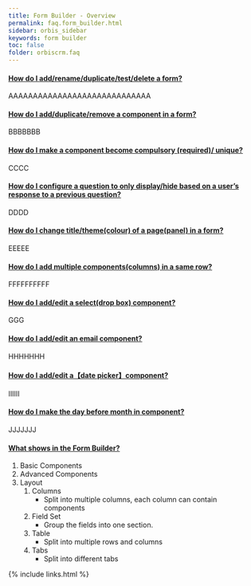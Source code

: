 ```yaml
---
title: Form Builder - Overview
permalink: faq.form_builder.html
sidebar: orbis_sidebar
keywords: form builder
toc: false
folder: orbiscrm.faq
---
```


<div class="panel-group" id="accordion">
    <div class="panel panel-default">
        <div class="panel-heading">
            <h4 class="panel-title">
                <a class="noCrossRef accordion-toggle" data-toggle="collapse" data-parent="#accordion" href="#how-do-i-add-rename-duplicate-test-delete-a-form">
                    How do I add/rename/duplicate/test/delete a form?
                </a>
            </h4>
        </div>
        <div id="how-do-i-add-rename-duplicate-test-delete-a-form" class="panel-collapse collapse noCrossRef">
            <div class="panel-body">
                AAAAAAAAAAAAAAAAAAAAAAAAAAAAA
            </div>
        </div>
    </div>
    <!-- /.panel -->
    <div class="panel panel-default">
        <div class="panel-heading">
            <h4 class="panel-title">
                <a class="noCrossRef accordion-toggle" data-toggle="collapse" data-parent="#accordion" href="#how-do-i-add-duplicate-remove-a-component-in-a-form">
                How do I add/duplicate/remove a component in a form?
                </a>
            </h4>
        </div>
        <div id="how-do-i-add-duplicate-remove-a-component-in-a-form" class="panel-collapse collapse noCrossRef">
            <div class="panel-body">
                BBBBBBB
            </div>
        </div>
    </div>
    <!-- /.panel -->
    <div class="panel panel-default">
        <div class="panel-heading">
            <h4 class="panel-title">
                <a class="noCrossRef accordion-toggle" data-toggle="collapse" data-parent="#accordion" href="#how-do-i-make-a-component-become-compulsory-required-unique">
                How do I make a component become compulsory (required)/ unique?
                </a>
            </h4>
        </div>
        <div id="how-do-i-make-a-component-become-compulsory-required-unique" class="panel-collapse collapse noCrossRef">
            <div class="panel-body">
                CCCC
            </div>
        </div>
    </div>
    <!-- /.panel -->
    <div class="panel panel-default">
        <div class="panel-heading">
            <h4 class="panel-title">
                <a class="noCrossRef accordion-toggle" data-toggle="collapse" data-parent="#accordion" href="#how-do-i-configure-a-question-to-only-display-hide-based-on-a-us">
                How do I configure a question to only display/hide based on a user’s response to a previous question?
                </a>
            </h4>
        </div>
        <div id="how-do-i-configure-a-question-to-only-display-hide-based-on-a-us" class="panel-collapse collapse noCrossRef">
            <div class="panel-body">
                DDDD
            </div>
        </div>
    </div>
    <!-- /.panel -->
    <div class="panel panel-default">
        <div class="panel-heading">
            <h4 class="panel-title">
                <a class="noCrossRef accordion-toggle" data-toggle="collapse" data-parent="#accordion" href="#how-do-i-change-title-theme-colour-of-a-page-panel-in-a-form">
                How do I change title/theme(colour) of a page(panel) in a form?
                </a>
            </h4>
        </div>
        <div id="how-do-i-change-title-theme-colour-of-a-page-panel-in-a-form" class="panel-collapse collapse noCrossRef">
            <div class="panel-body">
                EEEEE
            </div>
        </div>
    </div>
    <!-- /.panel -->
    <div class="panel panel-default">
        <div class="panel-heading">
            <h4 class="panel-title">
                <a class="noCrossRef accordion-toggle" data-toggle="collapse" data-parent="#accordion" href="#how-do-i-add-multiple-components-columns-in-a-same-row">
                How do I add multiple components(columns) in a same row?
                </a>
            </h4>
        </div>
        <div id="how-do-i-add-multiple-components-columns-in-a-same-row" class="panel-collapse collapse noCrossRef">
            <div class="panel-body">
                FFFFFFFFFF
            </div>
        </div>
    </div>
    <!-- /.panel -->
    <div class="panel panel-default">
        <div class="panel-heading">
            <h4 class="panel-title">
                <a class="noCrossRef accordion-toggle" data-toggle="collapse" data-parent="#accordion" href="#how-do-i-add-edit-a-select-drop-box-component">
                How do I add/edit a select(drop box) component?
                </a>
            </h4>
        </div>
        <div id="how-do-i-add-edit-a-select-drop-box-component" class="panel-collapse collapse noCrossRef">
            <div class="panel-body">
                GGG
            </div>
        </div>
    </div>
    <!-- /.panel -->
    <div class="panel panel-default">
        <div class="panel-heading">
            <h4 class="panel-title">
                <a class="noCrossRef accordion-toggle" data-toggle="collapse" data-parent="#accordion" href="#how-do-i-add-edit-a-select-drop-box-component">
                How do I add/edit an email component?
                </a>
            </h4>
        </div>
        <div id="how-do-i-add-edit-a-select-drop-box-component" class="panel-collapse collapse noCrossRef">
            <div class="panel-body">
                HHHHHHH
            </div>
        </div>
    </div>
    <!-- /.panel -->
    <div class="panel panel-default">
        <div class="panel-heading">
            <h4 class="panel-title">
                <a class="noCrossRef accordion-toggle" data-toggle="collapse" data-parent="#accordion" href="#how-do-i-add-edit-a【date-picker】component">
                How do I add/edit a【date picker】component?
                </a>
            </h4>
        </div>
        <div id="how-do-i-add-edit-a【date-picker】component" class="panel-collapse collapse noCrossRef">
            <div class="panel-body">
                IIIIII
            </div>
        </div>
    </div>
    <!-- /.panel -->
    <div class="panel panel-default">
        <div class="panel-heading">
            <h4 class="panel-title">
                <a class="noCrossRef accordion-toggle" data-toggle="collapse" data-parent="#accordion" href="#how-do-i-make-the-day-before-month-in-component">
                How do I make the day before month in component?
                </a>
            </h4>
        </div>
        <div id="how-do-i-make-the-day-before-month-in-component" class="panel-collapse collapse noCrossRef">
            <div class="panel-body">
                JJJJJJJ
            </div>
        </div>
    </div>
    <!-- /.panel -->
    <div class="panel panel-default">
        <div class="panel-heading">
            <h4 class="panel-title">
                <a class="noCrossRef accordion-toggle" data-toggle="collapse" data-parent="#accordion" href="#what-shows-in-the-form-builder">
                What shows in the Form Builder?
                </a>
            </h4>
        </div>
        <div id="what-shows-in-the-form-builder" class="panel-collapse collapse noCrossRef">
            <div class="panel-body">
                <ol>
                    <li>
                        Basic Components
                    </li>
                    <li>                        
                        Advanced Components
                    </li>
                    <li>
                        Layout
                        <ol>
                            <li>
                                Columns
                                <ul><li>Split into multiple columns, each column can contain components</li></ul>
                            </li>
                            <li>
                                Field Set
                                <ul><li>Group the fields into one section.</li></ul>
                            </li>
                            <li>
                                Table
                                <ul><li>Split into multiple rows and columns</li></ul>
                            </li>
                            <li>
                                Tabs
                                <ul><li>Split into different tabs</li></ul>
                            </li>
                        </ol>
                    </li>
                </ol>
            </div>
        </div>
    </div>
    <!-- /.panel -->
</div>
<!-- /.panel-group -->

{% include links.html %}
